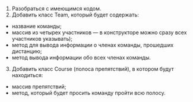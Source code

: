 1. Разобраться с имеющимся кодом.
2. Добавить класс Team, который будет содержать:
- название команды;
- массив из четырех участников — в конструкторе можно сразу всех участников
указывать);
- метод для вывода информации о членах команды, прошедших дистанцию;
- метод вывода информации обо всех членах команды.
3. Добавить класс Course (полоса препятствий), в котором будут находиться:
- массив препятствий;
- метод, который будет просить команду пройти всю полосу.
